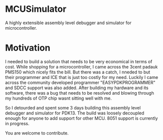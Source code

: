 # MCUSimulator

A highly extensible assembly level debugger and simulator for microcontroller.

# Motivation
I needed to build a solution that needs to be very economical in terms of cost. While shopping for a microcontroller, I came across the 3cent padauk PMS150 which nicely fits the bill. But there was a catch, I nneded to but their programmer and ICE that is just too costly for my need.
Luckily I came across the community developed programmer "EASYPDKPROGRAMMER" and SDCC support was also added.
After building my hardware and its software, there was a bug that needs to be resolved and blowing through my hundreds of OTP chip wasnt sitting well with me.

So I detourded and spent some 3 days building this assembly level debugger and simulator for PDK13. The build was loosely decoupled enough for anyone to add support for other MCU. 8051 support is currently in progress.

You are welcome to contribute.
